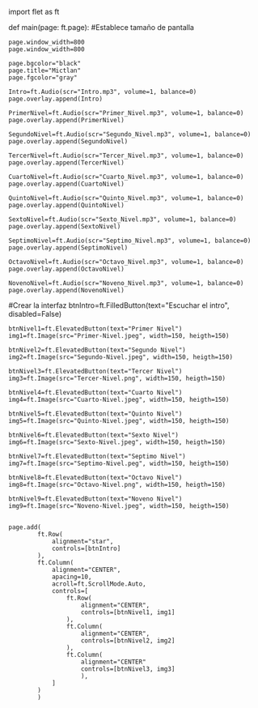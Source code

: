 import flet as ft


def main(page: ft.page):
#Establece tamaño de pantalla

    page.window_width=800
    page.window_width=800
    
    page.bgcolor="black"
    page.title="Mictlan"
    page.fgcolor="gray"
    
    Intro=ft.Audio(scr="Intro.mp3", volume=1, balance=0)
    page.overlay.append(Intro)
    
    PrimerNivel=ft.Audio(scr="Primer_Nivel.mp3", volume=1, balance=0)
    page.overlay.append(PrimerNivel)
    
    SegundoNivel=ft.Audio(scr="Segundo_Nivel.mp3", volume=1, balance=0)
    page.overlay.append(SegundoNivel)
    
    TercerNivel=ft.Audio(scr="Tercer_Nivel.mp3", volume=1, balance=0)
    page.overlay.append(TercerNivel)
    
    CuartoNivel=ft.Audio(scr="Cuarto_Nivel.mp3", volume=1, balance=0)
    page.overlay.append(CuartoNivel)
    
    QuintoNivel=ft.Audio(scr="Quinto_Nivel.mp3", volume=1, balance=0)
    page.overlay.append(QuintoNivel)
    
    SextoNivel=ft.Audio(scr="Sexto_Nivel.mp3", volume=1, balance=0)
    page.overlay.append(SextoNivel)
    
    SeptimoNivel=ft.Audio(scr="Septimo_Nivel.mp3", volume=1, balance=0)
    page.overlay.append(SeptimoNivel)
    
    OctavoNivel=ft.Audio(scr="Octavo_Nivel.mp3", volume=1, balance=0)
    page.overlay.append(OctavoNivel)
    
    NovenoNivel=ft.Audio(scr="Noveno_Nivel.mp3", volume=1, balance=0)
    page.overlay.append(NovenoNivel)
    
#Crear la interfaz
    btnIntro=ft.FilledButton(text="Escuchar el intro", disabled=False)
    
    btnNivel1=ft.ElevatedButton(text="Primer Nivel")
    img1=ft.Image(src="Primer-Nivel.jpeg", width=150, heigth=150)
    
    btnNivel2=ft.ElevatedButton(text="Segundo Nivel")
    img2=ft.Image(src="Segundo-Nivel.jpeg", width=150, heigth=150)
    
    btnNivel3=ft.ElevatedButton(text="Tercer Nivel")
    img3=ft.Image(src="Tercer-Nivel.png", width=150, heigth=150)
    
    btnNivel4=ft.ElevatedButton(text="Cuarto Nivel")
    img4=ft.Image(src="Cuarto-Nivel.jpeg", width=150, heigth=150)
    
    btnNivel5=ft.ElevatedButton(text="Quinto Nivel")
    img5=ft.Image(src="Quinto-Nivel.jpeg", width=150, heigth=150)
    
    btnNivel6=ft.ElevatedButton(text="Sexto Nivel")
    img6=ft.Image(src="Sexto-Nivel.jpeg", width=150, heigth=150)
    
    btnNivel7=ft.ElevatedButton(text="Septimo Nivel")
    img7=ft.Image(src="Septimo-Nivel.peg", width=150, heigth=150)
    
    btnNivel8=ft.ElevatedButton(text="Octavo Nivel")
    img8=ft.Image(src="Octavo-Nivel.png", width=150, heigth=150)
    
    btnNivel9=ft.ElevatedButton(text="Noveno Nivel")
    img9=ft.Image(src="Noveno-Nivel.jpeg", width=150, heigth=150)
    
    
    page.add(
            ft.Row(
                alignment="star",
                controls=[btnIntro]
            ),
            ft.Column(
                alignment="CENTER",
                apacing=10,
                acroll=ft.ScrollMode.Auto,
                controls=[
                    ft.Row(
                        alignment="CENTER",
                        controls=[btnNivel1, img1]
                    ),
                    ft.Column(
                        alignment="CENTER",
                        controls=[btnNivel2, img2]
                    ),
                    ft.Column(
                        alignment="CENTER"
                        controls=[btnNivel3, img3]
                        ),
                ]
            )
            )
